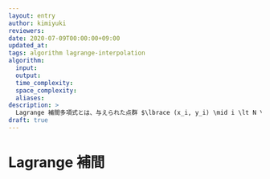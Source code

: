 ```yaml
---
layout: entry
author: kimiyuki
reviewers:
date: 2020-07-09T00:00:00+09:00
updated_at:
tags: algorithm lagrange-interpolation
algorithm:
  input:
  output:
  time_complexity:
  space_complexity:
  aliases:
description: >
  Lagrange 補間多項式とは、与えられた点群 $\lbrace (x_i, y_i) \mid i \lt N \rbrace$ をすべて通る ($\forall i \lt N. f(x_i) = y_i$ を満たす) ような最小次数の多項式 $f$ のことである。Lagrange 補間をするとは、この多項式を求めることである。Lagrange 補間は $O(N^2)$ あるいは $O(N \log N)$ で行なうことができる。
draft: true
---
```


# Lagrange 補間
